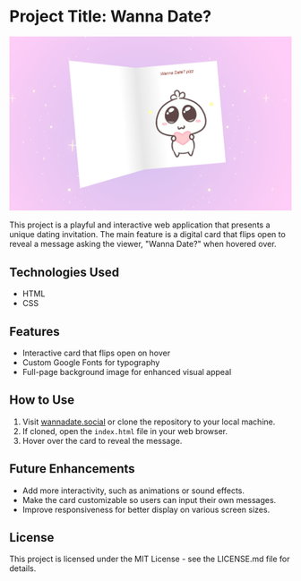 # Project Title: Wanna Date?

![Screenshot of the project](src\assets\screenshot.png)

This project is a playful and interactive web application that presents a unique dating invitation. The main feature is a digital card that flips open to reveal a message asking the viewer, "Wanna Date?" when hovered over.

## Technologies Used

- HTML
- CSS

## Features

- Interactive card that flips open on hover
- Custom Google Fonts for typography
- Full-page background image for enhanced visual appeal

## How to Use

1. Visit [wannadate.social](http://wannadate.social) or clone the repository to your local machine.
2. If cloned, open the `index.html` file in your web browser.
3. Hover over the card to reveal the message.

## Future Enhancements

- Add more interactivity, such as animations or sound effects.
- Make the card customizable so users can input their own messages.
- Improve responsiveness for better display on various screen sizes.

## License

This project is licensed under the MIT License - see the LICENSE.md file for details.